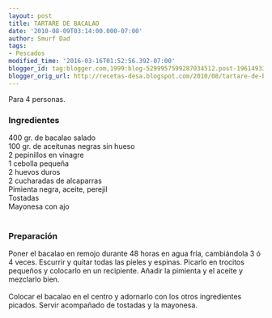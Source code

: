 ```yaml
---
layout: post
title: TARTARE DE BACALAO
date: '2010-08-09T03:14:00.000-07:00'
author: Smurf Dad
tags:
- Pescados
modified_time: '2016-03-16T01:52:56.392-07:00'
blogger_id: tag:blogger.com,1999:blog-5299957599287034512.post-1961493334542754885
blogger_orig_url: http://recetas-desa.blogspot.com/2010/08/tartare-de-bacalao.html
---
```


Para 4 personas.<br /><h3>Ingredientes</h3>400 gr. de bacalao salado<br />100 gr. de aceitunas negras sin hueso<br />2 pepinillos en vinagre<br />1 cebolla pequeña<br />2 huevos duros<br />2 cucharadas de alcaparras<br />Pimienta negra, aceite, perejil<br />Tostadas<br />Mayonesa con ajo<br /><br /><h3>Preparación</h3>Poner el bacalao en remojo durante 48 horas en agua fría, cambiándola 3 ó 4 veces. Escurrir y quitar todas las pieles y espinas. Picarlo en trocitos pequeños y colocarlo en un recipiente. Añadir la pimienta y el aceite y mezclarlo bien.<br /><br />Colocar el bacalao en el centro y adornarlo con los otros ingredientes picados. Servir acompañado de tostadas y la mayonesa.